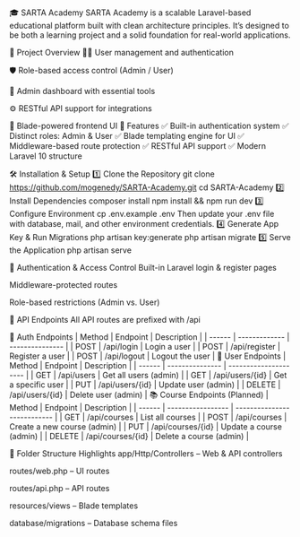 🎓 SARTA Academy
SARTA Academy is a scalable Laravel-based educational platform built with clean architecture principles. It’s designed to be both a learning project and a solid foundation for real-world applications.

📌 Project Overview
🧑‍💻 User management and authentication

🛡️ Role-based access control (Admin / User)

🧾 Admin dashboard with essential tools

⚙️ RESTful API support for integrations

🎨 Blade-powered frontend UI
🚀 Features
✅ Built-in authentication system
✅ Distinct roles: Admin & User
✅ Blade templating engine for UI
✅ Middleware-based route protection
✅ RESTful API support
✅ Modern Laravel 10 structure

🛠️ Installation & Setup
1️⃣ Clone the Repository
git clone https://github.com/mogenedy/SARTA-Academy.git
cd SARTA-Academy
2️⃣ Install Dependencies
composer install
npm install && npm run dev
3️⃣ Configure Environment
cp .env.example .env
Then update your .env file with database, mail, and other environment credentials.
4️⃣ Generate App Key & Run Migrations
php artisan key:generate
php artisan migrate
5️⃣ Serve the Application
php artisan serve


🔐 Authentication & Access Control
Built-in Laravel login & register pages

Middleware-protected routes

Role-based restrictions (Admin vs. User)

📡 API Endpoints
All API routes are prefixed with /api

🔑 Auth Endpoints
| Method | Endpoint      | Description     |
| ------ | ------------- | --------------- |
| POST   | /api/login    | Login a user    |
| POST   | /api/register | Register a user |
| POST   | /api/logout   | Logout the user |
👥 User Endpoints
| Method | Endpoint        | Description           |
| ------ | --------------- | --------------------- |
| GET    | /api/users      | Get all users (admin) |
| GET    | /api/users/{id} | Get a specific user   |
| PUT    | /api/users/{id} | Update user (admin)   |
| DELETE | /api/users/{id} | Delete user (admin)   |
📚 Course Endpoints (Planned)
| Method | Endpoint          | Description                 |
| ------ | ----------------- | --------------------------- |
| GET    | /api/courses      | List all courses            |
| POST   | /api/courses      | Create a new course (admin) |
| PUT    | /api/courses/{id} | Update a course (admin)     |
| DELETE | /api/courses/{id} | Delete a course (admin)     |

📂 Folder Structure Highlights
app/Http/Controllers – Web & API controllers

routes/web.php – UI routes

routes/api.php – API routes

resources/views – Blade templates

database/migrations – Database schema files

